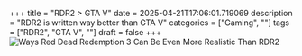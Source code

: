 +++
title = "RDR2 > GTA V"
date = 2025-04-21T17:06:01.719069
description = "RDR2 is written way better than GTA V"
categories = ["Gaming", ""]
tags = ["RDR2", "GTA V", ""]
draft = false
+++
![Ways Red Dead Redemption 3 Can Be Even More Realistic Than RDR2](https://static1.srcdn.com/wordpress/wp-content/uploads/2023/01/rdr2-john-arthur.jpg)
